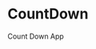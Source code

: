 # CountDown
 Count Down App
          
                           
                                                                                                                                                                      
                                                                                                        
                                                                                                       
                                                                                             
                                                                                  
                                                    
                                    
                          
        
     
    
